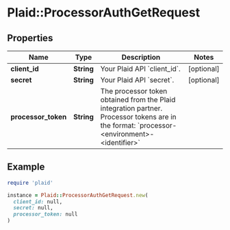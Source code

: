 # Plaid::ProcessorAuthGetRequest

## Properties

| Name | Type | Description | Notes |
| ---- | ---- | ----------- | ----- |
| **client_id** | **String** | Your Plaid API &#x60;client_id&#x60;. | [optional] |
| **secret** | **String** | Your Plaid API &#x60;secret&#x60;. | [optional] |
| **processor_token** | **String** | The processor token obtained from the Plaid integration partner. Processor tokens are in the format: &#x60;processor-&lt;environment&gt;-&lt;identifier&gt;&#x60; |  |

## Example

```ruby
require 'plaid'

instance = Plaid::ProcessorAuthGetRequest.new(
  client_id: null,
  secret: null,
  processor_token: null
)
```

